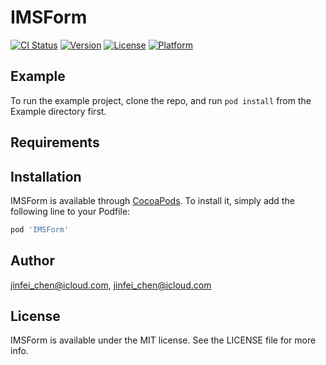 # IMSForm

[![CI Status](https://img.shields.io/travis/jinfei_chen@icloud.com/IMSForm.svg?style=flat)](https://travis-ci.org/jinfei_chen@icloud.com/IMSForm)
[![Version](https://img.shields.io/cocoapods/v/IMSForm.svg?style=flat)](https://cocoapods.org/pods/IMSForm)
[![License](https://img.shields.io/cocoapods/l/IMSForm.svg?style=flat)](https://cocoapods.org/pods/IMSForm)
[![Platform](https://img.shields.io/cocoapods/p/IMSForm.svg?style=flat)](https://cocoapods.org/pods/IMSForm)

## Example

To run the example project, clone the repo, and run `pod install` from the Example directory first.

## Requirements

## Installation

IMSForm is available through [CocoaPods](https://cocoapods.org). To install
it, simply add the following line to your Podfile:

```ruby
pod 'IMSForm'
```

## Author

jinfei_chen@icloud.com, jinfei_chen@icloud.com

## License

IMSForm is available under the MIT license. See the LICENSE file for more info.
